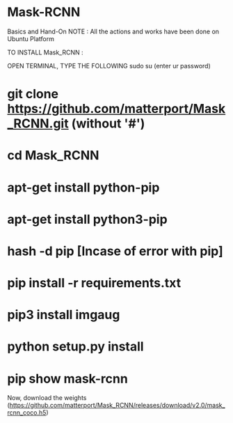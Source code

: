 # Mask-RCNN
Basics and Hand-On 
NOTE : All the actions and works have been done on Ubuntu Platform

TO INSTALL Mask_RCNN : 

OPEN TERMINAL,
TYPE THE FOLLOWING
sudo su
(enter ur password)

# git clone https://github.com/matterport/Mask_RCNN.git   (without '#')
# cd Mask_RCNN
# apt-get install python-pip
# apt-get install python3-pip
# hash -d pip [Incase of error with pip]
# pip install -r requirements.txt 
# pip3 install imgaug
# python setup.py install
# pip show mask-rcnn

Now, download the weights (https://github.com/matterport/Mask_RCNN/releases/download/v2.0/mask_rcnn_coco.h5)

